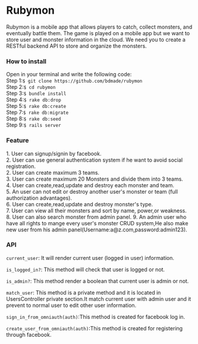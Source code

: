 # Rubymon
<p>Rubymon is a mobile app that allows players to catch, collect monsters, and eventually
   battle them. The game is played on a mobile app but we want to store user and monster
   information in the cloud. We need you to create a RESTful backend API to store and
   organize the monsters.</p>
   
<h3>How to install</h3>
 Open in your terminal and write the following code:<br/> 
   Step 1:<code>$ git clone https://github.com/bdmade/rubymon</code><br/>
   Step 2:<code>$ cd rubymon</code><br/>
   Step 3:<code>$ bundle install</code><br/>
   Step 4:<code>$ rake db:drop</code><br/>
   Step 5:<code>$ rake db:create</code><br/>
   Step 7:<code>$ rake db:migrate</code><br/>
   Step 8:<code>$ rake db:seed</code><br/>
   Step 9:<code>$ rails server</code><br/>
   
 <h3>Feature</h3>
   1. User can signup/signin by facebook.<br/>
   2. User can use general authentication system if he want to avoid social registration. <br/>
   2. User can create maximum 3 teams.<br/>
   3. User can create maximum 20 Monsters and divide them into 3 teams.<br/>
   4. User can create,read,update and destroy each monster and team.<br/>
   5. An user can not edit or destroy another user's monster or team (full authorization advantages).<br/>
   6. User can create,read,update and destroy monster's type.<br/>
   7. User can view all their monsters and sort by name, power,or weakness.<br/>
   8. User can also search monster from admin panel.
   9. An admin user who have all rights to mange every user's monster CRUD system,He also make new user from his admin panel(Username:a@z.com,password:admin123). 
    
    
 <h3>API</h3>   
<p><code>current_user</code>: It will render current user (logged in user) information.</p>
<p><code>is_logged_in?</code>: This method will check that user is logged or not.</p>
<p><code>is_admin?</code>: This method render a boolean that current user is admin or not.</p>

<p><code>match_user</code>: This method is a private method and it is located in UsersController private section.It match current user with admin user and it prevent to  normal user to edit other user information.</p>

<p><code>sign_in_from_omniauth(auth)</code>:This method is created for facebook log in.</p>
<p><code>create_user_from_omniauth(auth)</code>:This method is created for registering through facebook.<p>